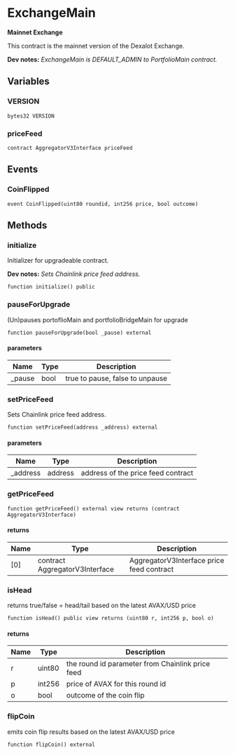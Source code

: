 # ExchangeMain

**Mainnet Exchange**

This contract is the mainnet version of the Dexalot Exchange.

**Dev notes:** _ExchangeMain is DEFAULT_ADMIN to PortfolioMain contract._


## Variables

### VERSION

```solidity
bytes32 VERSION
```
### priceFeed

```solidity
contract AggregatorV3Interface priceFeed
```

## Events

### CoinFlipped

```solidity
event CoinFlipped(uint80 roundid, int256 price, bool outcome)
```

## Methods

### initialize

Initializer for upgradeable contract.

**Dev notes:** _Sets Chainlink price feed address._

```solidity
function initialize() public
```


### pauseForUpgrade

(Un)pauses portoflioMain and portfolioBridgeMain for upgrade


```solidity
function pauseForUpgrade(bool _pause) external
```

#### parameters

| Name | Type | Description |
| ---- | ---- | ----------- |
| _pause | bool | true to pause, false to unpause |


### setPriceFeed

Sets Chainlink price feed address.


```solidity
function setPriceFeed(address _address) external
```

#### parameters

| Name | Type | Description |
| ---- | ---- | ----------- |
| _address | address | address of the price feed contract |


### getPriceFeed



```solidity
function getPriceFeed() external view returns (contract AggregatorV3Interface)
```


#### returns

| Name | Type | Description |
| ---- | ---- | ----------- |
| [0] | contract AggregatorV3Interface | AggregatorV3Interface  price feed contract |

### isHead

returns true/false = head/tail based on the latest AVAX/USD price


```solidity
function isHead() public view returns (uint80 r, int256 p, bool o)
```


#### returns

| Name | Type | Description |
| ---- | ---- | ----------- |
| r | uint80 | the round id parameter from Chainlink price feed |
| p | int256 | price of AVAX for this round id |
| o | bool | outcome of the coin flip |

### flipCoin

emits coin flip results based on the latest AVAX/USD price


```solidity
function flipCoin() external
```



